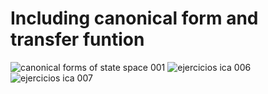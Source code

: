 # Including canonical form and transfer funtion
![canonical forms of state space 001](https://user-images.githubusercontent.com/36342673/128791010-c3ead952-4c16-4f0d-9d0e-ada3015a206d.jpg)
![ejercicios ica 006](https://user-images.githubusercontent.com/36342673/130370479-7b6a7bad-3ac5-4c1b-9b28-34c8de13346c.jpg)
![ejercicios ica 007](https://user-images.githubusercontent.com/36342673/130370496-53e3bbfe-c76c-41c5-a34c-659b59111370.jpg)
